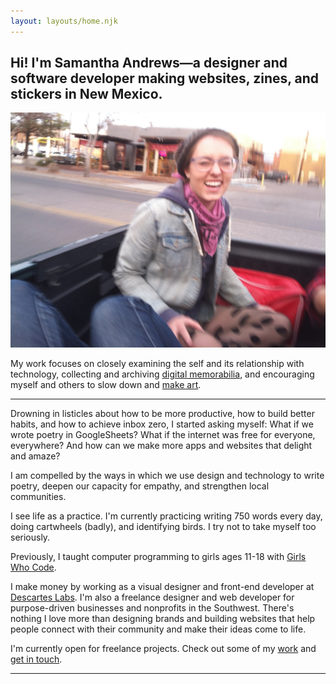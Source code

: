```yaml
---
layout: layouts/home.njk
---
```


<section class="home__hero">
  <div class="intro">
    <h1>Hi! I'm Samantha Andrews—a <span class="gradient__text">designer</span> and <span class="gradient__text">software</span> <span class="gradient__text">developer</span> making websites, zines, and stickers in New Mexico.</h1>
    <img src="/img/headshot.JPG" class="me"/>
  </div>
  <p>My work focuses on closely examining the self and its relationship with technology, collecting and archiving <a href="https://www.are.na/samantha-andrews/screenshots-rom_k7kfyby">digital memorabilia</a>, and encouraging myself and others to slow down and <a href={{ "/resources" }}>make art</a>.</p>
</section>

---

Drowning in listicles about how to be more productive, how to build better habits, and how to achieve inbox zero, I started asking myself: What if we wrote poetry in GoogleSheets? What if the internet was free for everyone, everywhere? And how can we make more apps and websites that delight and amaze?

I am compelled by the ways in which we use design and technology to write poetry, deepen our capacity for empathy, and strengthen local communities.

I see life as a practice. I'm currently practicing writing 750 words every day, doing cartwheels (badly), and identifying birds. I try not to take myself too seriously.

Previously, I taught computer programming to girls ages 11-18 with [Girls Who Code](https://girlswhocode.com/).

I make money by working as a visual designer and front-end developer at [Descartes Labs](https://www.descarteslabs.com/). I'm also a freelance designer and web developer for purpose-driven businesses and nonprofits in the Southwest. There's nothing I love more than designing brands and building websites that help people connect with their community and make their ideas come to life.

I'm currently open for freelance projects. Check out some of my [work](/projects) and [get in touch](/hire-me).

---
